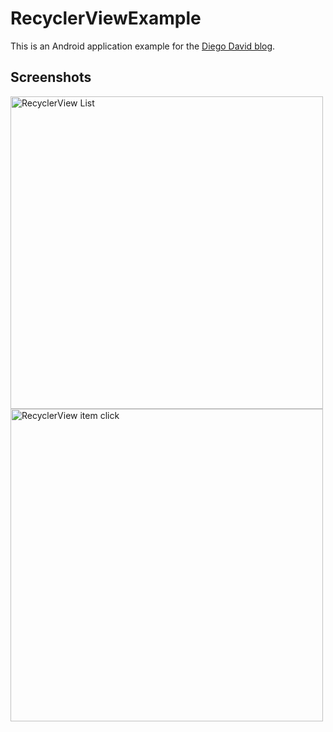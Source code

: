 # RecyclerViewExample
This is an Android application example for the [Diego David blog](https://diegodavidq.github.io).

## Screenshots

<img src="https://github.com/diegodavidQ/diegodavidQ.github.io/blob/master/images/recyclerview1/sreenshot1.png" alt="RecyclerView List" height="500"/> <img src="https://github.com/diegodavidQ/diegodavidQ.github.io/blob/master/images/recyclerview1/sreenshot2.png" alt="RecyclerView item click" height="500"/>




